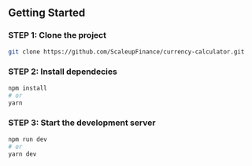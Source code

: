 ## Getting Started

### STEP 1: Clone the project

```bash
git clone https://github.com/ScaleupFinance/currency-calculator.git
```

### STEP 2: Install dependecies

```bash
npm install
# or
yarn
```

### STEP 3: Start the development server

```bash
npm run dev
# or
yarn dev
```
